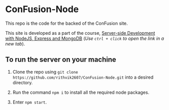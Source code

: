 # ConFusion-Node

This repo is the code for the backed of the ConFusion site.

This site is developed as a part of the course, [Server-side Development with NodeJS, Express and MongoDB](https://www.coursera.org/learn/server-side-nodejs?) (*Use `ctrl + click` to open the link in a new tab*).

## To run the server on your machine

1. Clone the repo using `git clone https://github.com/rithvik2607/ConFusion-Node.git` into a desired directory.

2. Run the command `npm i` to install all the required node packages.

3. Enter `npm start`.